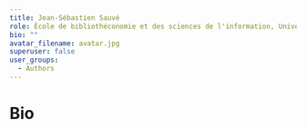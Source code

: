 ```yaml
---
title: Jean-Sébastien Sauvé
role: École de bibliothéconomie et des sciences de l'information, Université de Montréal
bio: ""
avatar_filename: avatar.jpg
superuser: false
user_groups:
  - Authors
---
```


# Bio




